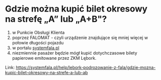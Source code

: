 # Gdzie można kupić bilet okresowy na strefę „A” lub „A+B"?


1. w Punkcie Obsługi Klienta
2. poprzez FALOMAT \- czyli urządzenie znajdujące się mniej więcej w połowie długości pojazdu
3. w portalu [systemfala.pl](http://www.systemfala.pl)
4. niezmiennie pasażer będzie mógł kupić dotychczasowe bilety papierowe emitowane przez ZKM Lębork.




Link: https://systemfala.pl/help/lebork-podrozowanie-z-fala/gdzie-mozna-kupic-bilet-okresowy-na-strefe-a-lub-ab
